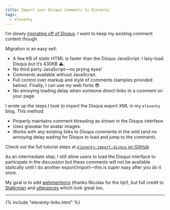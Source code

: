```yaml
---
title: Import your Disqus Comments to Eleventy
tags:
  - eleventy
---
```


I’m slowly [migrating off of Disqus](https://twitter.com/zachleat/status/986619121403138051). I want to keep my existing comment content though.

Migration is an easy sell:

* A few KB of static HTML is faster than the Disqus JavaScript. I lazy-load Disqus but it’s 430KB ⚠️.
* No third party JavaScript—no prying eyes!
* Comments available without JavaScript.
* Full control over markup and style of comments (samples provided below). Finally, I can use my web fonts 😎.
* No annoying loading delay when someone direct-links to a comment on your page.

I wrote up the steps I took to import the Disqus export XML in my `eleventy` blog. This method:

* Properly maintains comment threading as shown in the Disqus interface.
* Uses gravatar for avatar images.
* Works with any existing links to Disqus comments in the wild (and no annoying delay waiting for Disqus to load and jump to the comment).

<p class="primarylink">Check out the full tutorial steps at <a href="https://github.com/11ty/eleventy-import-disqus"><code>eleventy-import-disqus</code> on GitHub</a></p>

As an intermediate step, I still allow users to load the Disqus interface to participate in the discussion but these comments will not be available statically until I do another export/import—this is super easy after you do it once.

My goal is to add [webmentions](https://nicolas-hoizey.com/2017/07/so-long-disqus-hello-webmentions.html) (thanks Nicolas for the tip!), but full credit to [Staticman](https://staticman.net/) and [utterances](https://utteranc.es/) which look great too.

---

{% include "eleventy-links.html" %}
